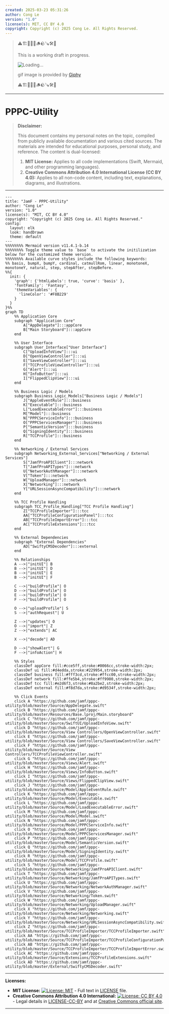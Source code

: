 ```yaml
---
created: 2025-03-23 05:31:26
author: Cong Le
version: "1.0"
license(s): MIT, CC BY 4.0
copyright: Copyright (c) 2025 Cong Le. All Rights Reserved.
---
```


> ⚠️🏗️🚧🦺🧱🪵🪨🪚🛠️👷
> 
> This is a working draft in progress.
> 
> ![Loading...](https://media3.giphy.com/media/v1.Y2lkPTc5MGI3NjExeGNsOXdrYjc0ZWFteWI4eGx5anAzaW5iZjRmd3F4NGpueTVudHFjNSZlcD12MV9pbnRlcm5hbF9naWZfYnlfaWQmY3Q9Zw/ZO9b1ntYVJmjZlsWlm/giphy.gif)
> 
> gif image is provided by [Giphy](https://giphy.com)
> 
> ⚠️🏗️🚧🦺🧱🪵🪨🪚🛠️👷

----




# PPPC-Utility
> **Disclaimer:**
>
> This document contains my personal notes on the topic,
> compiled from publicly available documentation and various cited sources.
> The materials are intended for educational purposes, personal study, and reference.
> The content is dual-licensed:
> 1. **MIT License:** Applies to all code implementations (Swift, Mermaid, and other programming languages).
> 2. **Creative Commons Attribution 4.0 International License (CC BY 4.0):** Applies to all non-code content, including text, explanations, diagrams, and illustrations.
---



```mermaid
---
title: "JamF - PPPC-Utility"
author: "Cong Le"
version: "1.0"
license(s): "MIT, CC BY 4.0"
copyright: "Copyright (c) 2025 Cong Le. All Rights Reserved."
config:
  layout: elk
  look: handDrawn
  theme: default
---
%%%%%%%% Mermaid version v11.4.1-b.14
%%%%%%%% Toggle theme value to `base` to activate the initilization below for the customized theme version.
%%%%%%%% Available curve styles include the following keywords:
%% basis, bumpX, bumpY, cardinal, catmullRom, linear, monotoneX, monotoneY, natural, step, stepAfter, stepBefore.
%%{
  init: {
    'graph': {'htmlLabels': true, 'curve': 'basis' },
    'fontFamily': 'Fantasy',
    'themeVariables': {
      'lineColor': '#F8B229'
    }
  }
}%%
graph TD
    %% Application Core
    subgraph "Application Core"
        A["AppDelegate"]:::appCore
        B["Main Storyboard"]:::appCore
    end

    %% User Interface
    subgraph User_Interface["User Interface"]
        C["UploadInfoView"]:::ui
        D["OpenViewController"]:::ui
        E["SaveViewController"]:::ui
        F["TCCProfileViewController"]:::ui
        G["Alert"]:::ui
        H["InfoButton"]:::ui
        I["FlippedClipView"]:::ui
    end

    %% Business Logic / Models
    subgraph Business_Logic_Models["Business Logic / Models"]
        J["AppleEventRule"]:::business
        K["Executable"]:::business
        L["LoadExecutableError"]:::business
        M["Model"]:::business
        N["PPPCServiceInfo"]:::business
        O["PPPCServicesManager"]:::business
        P["SemanticVersion"]:::business
        Q["SigningIdentity"]:::business
        R["TCCProfile"]:::business
    end

    %% Networking / External Services
    subgraph Networking_External_Services["Networking / External Services"]
        S["JamfProAPIClient"]:::network
        T["JamfProAPITypes"]:::network
        U["NetworkAuthManager"]:::network
        V["Token"]:::network
        W["UploadManager"]:::network
        X["Networking"]:::network
        Y["URLSessionAsyncCompatibility"]:::network
    end

    %% TCC Profile Handling
    subgraph TCC_Profile_Handling["TCC Profile Handling"]
        Z["TCCProfileImporter"]:::tcc
        AA["TCCProfileConfigurationPanel"]:::tcc
        AB["TCCProfileImportError"]:::tcc
        AC["TCCProfileExtensions"]:::tcc
    end

    %% External Dependencies
    subgraph "External Dependencies"
        AD["SwiftyCMSDecoder"]:::external
    end

    %% Relationships
    A -->|"initUI"| B
    B -->|"initUI"| D
    B -->|"initUI"| E
    B -->|"initUI"| F

    C -->|"buildProfile"| O
    D -->|"buildProfile"| O
    E -->|"buildProfile"| O
    F -->|"buildProfile"| O

    O -->|"uploadProfile"| S
    S -->|"authRequest"| U

    Z -->|"updates"| O
    O -->|"import"| Z
    Z -->|"extends"| AC

    X -->|"decode"| AD

    D -->|"showAlert"| G
    F -->|"infoAction"| H

    %% Styles
    classDef appCore fill:#cce5ff,stroke:#0066cc,stroke-width:2px;
    classDef ui fill:#d4edda,stroke:#229954,stroke-width:2px;
    classDef business fill:#fff3cd,stroke:#ffcc00,stroke-width:2px;
    classDef network fill:#ffe5b4,stroke:#ff9900,stroke-width:2px;
    classDef tcc fill:#e2d6f3,stroke:#8a2be2,stroke-width:2px;
    classDef external fill:#f8d7da,stroke:#d9534f,stroke-width:2px;

    %% Click Events
    click A "https://github.com/jamf/pppc-utility/blob/master/Source/AppDelegate.swift"
    click B "https://github.com/jamf/pppc-utility/blob/master/Resources/Base.lproj/Main.storyboard"
    click C "https://github.com/jamf/pppc-utility/blob/master/Source/SwiftUI/UploadInfoView.swift"
    click D "https://github.com/jamf/pppc-utility/blob/master/Source/View Controllers/OpenViewController.swift"
    click E "https://github.com/jamf/pppc-utility/blob/master/Source/View Controllers/SaveViewController.swift"
    click F "https://github.com/jamf/pppc-utility/blob/master/Source/View Controllers/TCCProfileViewController.swift"
    click G "https://github.com/jamf/pppc-utility/blob/master/Source/Views/Alert.swift"
    click H "https://github.com/jamf/pppc-utility/blob/master/Source/Views/InfoButton.swift"
    click I "https://github.com/jamf/pppc-utility/blob/master/Source/Views/FlippedClipView.swift"
    click J "https://github.com/jamf/pppc-utility/blob/master/Source/Model/AppleEventRule.swift"
    click K "https://github.com/jamf/pppc-utility/blob/master/Source/Model/Executable.swift"
    click L "https://github.com/jamf/pppc-utility/blob/master/Source/Model/LoadExecutableError.swift"
    click M "https://github.com/jamf/pppc-utility/blob/master/Source/Model/Model.swift"
    click N "https://github.com/jamf/pppc-utility/blob/master/Source/Model/PPPCServiceInfo.swift"
    click O "https://github.com/jamf/pppc-utility/blob/master/Source/Model/PPPCServicesManager.swift"
    click P "https://github.com/jamf/pppc-utility/blob/master/Source/Model/SemanticVersion.swift"
    click Q "https://github.com/jamf/pppc-utility/blob/master/Source/Model/SigningIdentity.swift"
    click R "https://github.com/jamf/pppc-utility/blob/master/Source/Model/TCCProfile.swift"
    click S "https://github.com/jamf/pppc-utility/blob/master/Source/Networking/JamfProAPIClient.swift"
    click T "https://github.com/jamf/pppc-utility/blob/master/Source/Networking/JamfProAPITypes.swift"
    click U "https://github.com/jamf/pppc-utility/blob/master/Source/Networking/NetworkAuthManager.swift"
    click V "https://github.com/jamf/pppc-utility/blob/master/Source/Networking/Token.swift"
    click W "https://github.com/jamf/pppc-utility/blob/master/Source/Networking/UploadManager.swift"
    click X "https://github.com/jamf/pppc-utility/blob/master/Source/Networking/Networking.swift"
    click Y "https://github.com/jamf/pppc-utility/blob/master/Source/Networking/URLSessionAsyncCompatibility.swift"
    click Z "https://github.com/jamf/pppc-utility/blob/master/Source/TCCProfileImporter/TCCProfileImporter.swift"
    click AA "https://github.com/jamf/pppc-utility/blob/master/Source/TCCProfileImporter/TCCProfileConfigurationPanel.swift"
    click AB "https://github.com/jamf/pppc-utility/blob/master/Source/TCCProfileImporter/TCCProfileImportError.swift"
    click AC "https://github.com/jamf/pppc-utility/blob/master/Source/Extensions/TCCProfileExtensions.swift"
    click AD "https://github.com/jamf/pppc-utility/blob/master/External/SwiftyCMSDecoder.swift"

```





---
**Licenses:**

- **MIT License:**  [![License: MIT](https://img.shields.io/badge/License-MIT-yellow.svg)](LICENSE) - Full text in [LICENSE](LICENSE) file.
- **Creative Commons Attribution 4.0 International:** [![License: CC BY 4.0](https://licensebuttons.net/l/by/4.0/88x31.png)](LICENSE-CC-BY) - Legal details in [LICENSE-CC-BY](LICENSE-CC-BY) and at [Creative Commons official site](http://creativecommons.org/licenses/by/4.0/).

---
